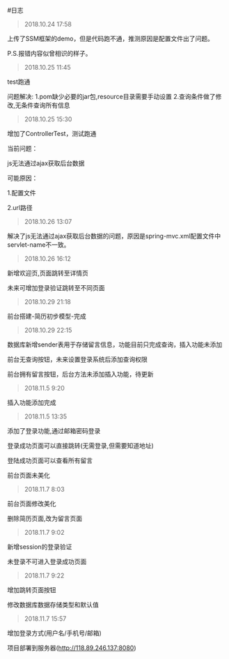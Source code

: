 #日志

>2018.10.24 17:58

上传了SSM框架的demo，但是代码跑不通，推测原因是配置文件出了问题。

P.S.报错内容似曾相识的样子。

>2018.10.25 11:45

test跑通

问题解决:
1.pom缺少必要的jar包,resource目录需要手动设置
2.查询条件做了修改,无条件查询所有信息

>2018.10.25 15:30

增加了ControllerTest，测试跑通

当前问题：

js无法通过ajax获取后台数据

可能原因：

1.配置文件

2.url路径

>2018.10.26 13:07

解决了js无法通过ajax获取后台数据的问题，原因是spring-mvc.xml配置文件中servlet-name不一致。

>2018.10.26 16:12

新增欢迎页,页面跳转至详情页

未来可增加登录验证跳转至不同页面

>2018.10.29 21:18

前台搭建-简历初步模型-完成

>2018.10.29 22:15

数据库新增sender表用于存储留言信息，功能目前只完成查询，插入功能未添加

前台无查询按钮，未来设置登录系统后添加查询权限

前台拥有留言按钮，后台方法未添加插入功能，待更新

>2018.11.5 9:20

插入功能添加完成

>2018.11.5 13:35

添加了登录功能,通过邮箱密码登录

登录成功页面可以直接跳转(无需登录,但需要知道地址)

登陆成功页面可以查看所有留言

前台页面未美化

>2018.11.7 8:03

前台页面修改美化

删除简历页面,改为留言页面

>2018.11.7 9:02

新增session的登录验证

未登录不可进入登录成功页面

>2018.11.7 9:22

增加跳转页面按钮

修改数据库数据存储类型和默认值

>2018.11.7 15:57

增加登录方式(用户名/手机号/邮箱)

项目部署到服务器(http://118.89.246.137:8080)
